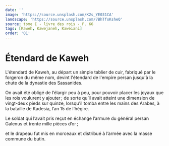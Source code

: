 ```yaml
---
date: ''
image: 'https://source.unsplash.com/K2s_YE031CA'
landscape: 'https://source.unsplash.com/7BhTfoKsheQ'
source: tome I - livre des rois - P. 66
tags: [Kaweh, Kawejaneh, Kawéiani]
order: '01'
---
```


# Étendard de Kaweh

L'étendard de Kaweh, au départ un simple tablier de cuir, fabriqué par le forgeron du même nom, devint l'étendard de l'empire persan jusqu'à la chute de la dynastie des Sassanides.

On avait été obligé de l’élargir peu à peu, pour pouvoir placer les joyaux que les rois voulurent y ajouter ; de sorte qu’il avait atteint une dimension de vingt-deux pieds sur quinze, lorsqu’il tomba entre les mains des Arabes, à la bataille de Kadesia, l’an 15 de l’hégire.

Le soldat qui l’avait pris reçut en échange l’armure du général persan Galenus et trente mille pièces d’or ;

et le drapeau fut mis en morceaux et distribué à l’armée avec la masse commune du butin.
